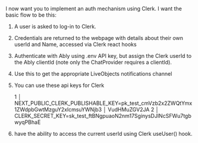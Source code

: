 I now want you to implement an auth mechanism using Clerk. I want the basic flow to be this:
1. A user is asked to log-in to Clerk.
2. Credentials are returned to the webpage with details about their own userId and Name, accessed via Clerk react hooks
3. Authenticate with Ably using .env API key, but assign the Clerk userId to the Ably clientId (note only the ChatProvider requires a clientId).
4. Use this to get the appropriate LiveObjects notifications channel
5. You can use these api keys for Clerk 

   1   │ NEXT_PUBLIC_CLERK_PUBLISHABLE_KEY=pk_test_cmVzb2x2ZWQtYmx1ZWdpbGwtMzguY2xlcmsuYWNjb3
       │ VudHMuZGV2JA
   2   │ CLERK_SECRET_KEY=sk_test_ftBNgpuaoN2nm17SginysDJlNcSFWu7tgbwyqPBhaE

6. have the ability to access the current userId using Clerk useUser() hook.
